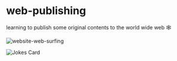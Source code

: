 # web-publishing
learning to publish some original contents to the world wide web 🕸

![website-web-surfing](https://user-images.githubusercontent.com/67770858/168574143-7a916567-07d3-4809-a18d-c144610e8f28.gif)

<!-- Markdown -->

![Jokes Card](https://readme-jokes.vercel.app/api)
